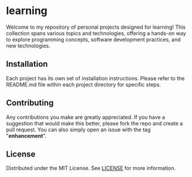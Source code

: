 # learning

Welcome to my repository of personal projects designed for learning! This collection spans various topics and technologies, offering a hands-on way to explore programming concepts, software development practices, and new technologies.

## Installation
Each project has its own set of installation instructions. Please refer to the README.md file within each project directory for specific steps.

## Contributing
Any contributions you make are greatly appreciated. If you have a suggestion that would make this better, please fork the repo and create a pull request. You can also simply open an issue with the tag "**enhancement**".

## License
Distributed under the MIT License. See [LICENSE](./LICENSE) for more information.
